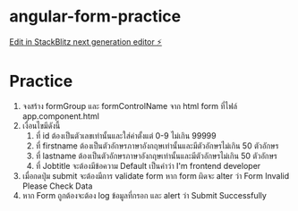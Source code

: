 # angular-form-practice

[Edit in StackBlitz next generation editor ⚡️](https://stackblitz.com/~/github.com/khaiwhan/angular-form-practice)

# Practice

1. จงสร้าง formGroup และ formControlName จาก html form ที่ไฟล์ app.component.html
2. เงื่อนไขมีดังนี้
    1. ที่ id ต้องเป็นตัวเลขเท่านั้นและใส่ค่าตั้งแต่ 0-9 ไม่เกิน 99999
    2. ที่ firstname ต้องเป็นตัวอักษรภาษาอังกฤษเท่านั้นและมีตัวอักษรไม่เกิน 50 ตัวอักษร
    3. ที่ lastname ต้องเป็นตัวอักษรภาษาอังกฤษเท่านั้นและมีตัวอักษรไม่เกิน 50 ตัวอักษร
    4. ที่ Jobtitle จะต้องมีข้อความ Default เป็นคำว่า I'm frontend developer
3. เมื่อกดปุ่ม submit จะต้องมีการ validate form หาก form ผิดจะ alter ว่า Form Invalid Please Check Data
4. หาก Form ถูกต้องจะต้อง log ข้อมูลที่กรอก และ alert ว่า Submit Successfully